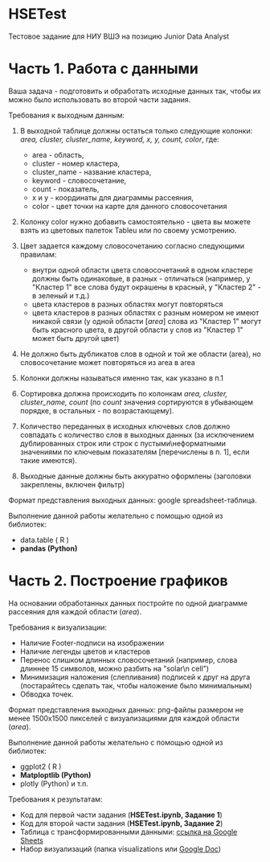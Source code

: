 # HSETest
Тестовое задание для НИУ ВШЭ на позицию Junior Data Analyst

# Часть 1. Работа с данными
Ваша задача - подготовить и обработать исходные данных так, чтобы их можно было использовать во второй части задания.

Требования к выходным данным:
1. В выходной таблице должны остаться только следующие колонки: *area, cluster, cluster_name, keyword, x, y, count, color*, где:
   * area - область,
   * cluster - номер кластера,
   * cluster_name - название кластера,
   * keyword - словосочетание,
   * count - показатель,
   * x и y - координаты для диаграммы рассеяния,
   * color - цвет точки на карте для данного словосочетания

2. Колонку color нужно добавить самостоятельно - цвета вы можете взять из цветовых палеток Tableu или по своему усмотрению.
3. Цвет задается каждому словосочетанию согласно следующими правилам:
    * внутри одной области цвета словосочетаний в одном кластере должны быть одинаковые, в разных - отличаться (например, у "Кластер 1" все слова будут окрашены в красный, у "Кластер 2" - в зеленый и т.д.)
    * цвета кластеров в разных областях могут повторяться
    * цвета кластеров в разных областях с разным номером не имеют никакой связи (у одной области [*area*] слова из "Кластер 1" могут быть красного цвета, в другой области у слов из "Кластер 1" может быть другой цвет)
4. Не должно быть дубликатов слов в одной и той же области (area), но словосочетание может повторяться из area в area
5. Колонки должны называться именно так, как указано в п.1
6. Сортировка должна происходить по колонкам *area, cluster, cluster_name, count* (по *count* значения сортируются в убывающем порядке, в остальных - по возрастающему).
7. Количество переданных в исходных ключевых слов должно совпадать с количество слов в выходных данных (за исключением дублированных строк или строк с пустыми\неформатными значениями по ключевым показателям [перечислены в п. 1], если такие имеются).
8. Выходные данные должны быть аккуратно оформлены (заголовки закреплены, включен фильтр)

Формат представления выходных данных: google spreadsheet-таблица.

Выполнение данной работы желательно с помощью одной из библиотек:
* data.table ( R )
* **pandas  (Python)**

# Часть 2. Построение графиков
На основании обработанных данных постройте по одной диаграмме рассеяния для каждой области (*area*).

Требования к визуализации:
* Наличие Footer-подписи на изображении
* Наличие легенды цветов и кластеров
* Перенос слишком длинных словосочетаний (например, слова длиннее 15 символов, можно разбить на "solar\n cell")
* Минимизация наложения (слепливания) подписей к друг на друга (постарайтесь сделать так, чтобы наложение было минимальным)
* Обводка точек.

Формат представления выходных данных: png-файлы размером не менее 1500х1500 пикселей с визуализациями  для каждой области (*area*).

Выполнение данной работы желательно с помощью одной из библиотек:
* ggplot2 ( R )
* **Matploptlib  (Python)**
* plotly (Python) и т.п.


Требования к результатам:
* Код для первой части задания (**HSETest.ipynb, Задание 1**)
* Код для второй части задания (**HSETest.ipynb, Задание 2**)
* Таблица с трансформированными данными: [ссылка на Google Sheets](https://docs.google.com/spreadsheets/d/134Tk3kDTRF5NbRyk9kQOWLAlnB-Ex-RJpu7985w93MM/edit?usp=sharing)
* Набор визуализаций (папка visualizations или [Google Doc](https://docs.google.com/document/d/19usAGDY200gVZoFN0835UqS0ISW9Z69vpm6tEdle3DU/edit?usp=sharing))
